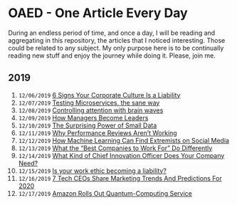 # OAED - One Article Every Day  

During an endless period of time, and once a day, I will be reading and aggregating in this repository, the articles that I noticed interesting. Those could be related to any subject. My only purpose here is to be continually reading new stuff and enjoy the journey while doing it. Please, join me.

## 2019

1. `12/06/2019` [6 Signs Your Corporate Culture Is a Liability](2019/6_Signs_Your_Corporate_Culture_Is_a_Liability.md)
2. `12/07/2019` [Testing Microservices, the sane way](2019/Testing_Microservices_the_sane_way.md)
3. `12/08/2019` [Controlling attention with brain waves](2019/Controlling_attention_with_brain_waves.md)
4. `12/09/2019` [How Managers Become Leaders](2019/How_Managers_Become_Leaders.md)
5. `12/10/2019` [The Surprising Power of Small Data](2019/The_Surprising_Power_of_Small_Data.md)
6. `12/11/2019` [Why Performance Reviews Aren’t Working](2019/Why_Performance_Reviews_Arent_Working.md)
7. `12/12/2019` [How Machine Learning Can Find Extremists on Social Media](2019/How_Machine_Learning_Can_Find_Extremists_on_Social_Media.md)
8. `12/13/2019` [What the “Best Companies to Work For” Do Differently](2019/What_the_Best_Companies_to_Work_For_Do_Differently.md)
9. `12/14/2019` [What Kind of Chief Innovation Officer Does Your Company Need?](2019/What_Kind_of_Chief_Innovation_Officer_Does_Your_Company_Need.md)
10. `12/15/2019` [Is your work ethic becoming a liability?](2019/Is_your_work_ethic_becoming_a_liability.md)
11. `12/16/2019` [7 Tech CEOs Share Marketing Trends And Predictions For 2020](2019/7_Tech_CEOs_Share_Marketing_Trends_And_Predictions_For_2020.md)
12. `12/17/2019` [Amazon Rolls Out Quantum-Computing Service](2019/Amazon_Rolls_Out_Quantum_Computing_Service.md)